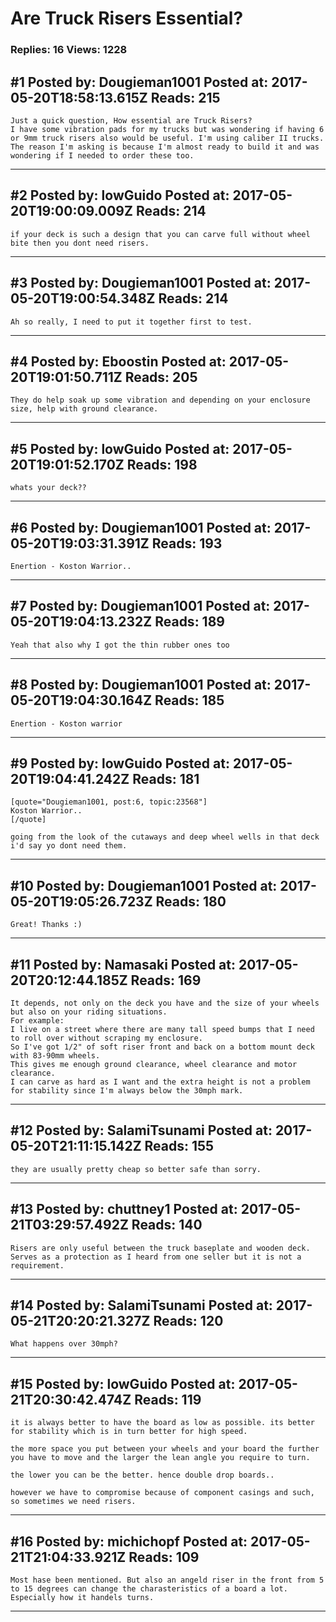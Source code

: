 # Are Truck Risers Essential?

### Replies: 16 Views: 1228

## \#1 Posted by: Dougieman1001 Posted at: 2017-05-20T18:58:13.615Z Reads: 215

```
Just a quick question, How essential are Truck Risers?
I have some vibration pads for my trucks but was wondering if having 6 or 9mm truck risers also would be useful. I'm using caliber II trucks. 
The reason I'm asking is because I'm almost ready to build it and was wondering if I needed to order these too.
```

---
## \#2 Posted by: lowGuido Posted at: 2017-05-20T19:00:09.009Z Reads: 214

```
if your deck is such a design that you can carve full without wheel bite then you dont need risers.
```

---
## \#3 Posted by: Dougieman1001 Posted at: 2017-05-20T19:00:54.348Z Reads: 214

```
Ah so really, I need to put it together first to test.
```

---
## \#4 Posted by: Eboostin Posted at: 2017-05-20T19:01:50.711Z Reads: 205

```
They do help soak up some vibration and depending on your enclosure size, help with ground clearance.
```

---
## \#5 Posted by: lowGuido Posted at: 2017-05-20T19:01:52.170Z Reads: 198

```
whats your deck??
```

---
## \#6 Posted by: Dougieman1001 Posted at: 2017-05-20T19:03:31.391Z Reads: 193

```
Enertion - Koston Warrior..
```

---
## \#7 Posted by: Dougieman1001 Posted at: 2017-05-20T19:04:13.232Z Reads: 189

```
Yeah that also why I got the thin rubber ones too
```

---
## \#8 Posted by: Dougieman1001 Posted at: 2017-05-20T19:04:30.164Z Reads: 185

```
Enertion - Koston warrior
```

---
## \#9 Posted by: lowGuido Posted at: 2017-05-20T19:04:41.242Z Reads: 181

```
[quote="Dougieman1001, post:6, topic:23568"]
Koston Warrior..
[/quote]

going from the look of the cutaways and deep wheel wells in that deck i'd say yo dont need them.
```

---
## \#10 Posted by: Dougieman1001 Posted at: 2017-05-20T19:05:26.723Z Reads: 180

```
Great! Thanks :)
```

---
## \#11 Posted by: Namasaki Posted at: 2017-05-20T20:12:44.185Z Reads: 169

```
It depends, not only on the deck you have and the size of your wheels but also on your riding situations. 
For example:
I live on a street where there are many tall speed bumps that I need to roll over without scraping my enclosure. 
So I've got 1/2" of soft riser front and back on a bottom mount deck with 83-90mm wheels. 
This gives me enough ground clearance, wheel clearance and motor clearance. 
I can carve as hard as I want and the extra height is not a problem for stability since I'm always below the 30mph mark.
```

---
## \#12 Posted by: SalamiTsunami Posted at: 2017-05-20T21:11:15.142Z Reads: 155

```
they are usually pretty cheap so better safe than sorry.
```

---
## \#13 Posted by: chuttney1 Posted at: 2017-05-21T03:29:57.492Z Reads: 140

```
Risers are only useful between the truck baseplate and wooden deck. Serves as a protection as I heard from one seller but it is not a requirement.
```

---
## \#14 Posted by: SalamiTsunami Posted at: 2017-05-21T20:20:21.327Z Reads: 120

```
What happens over 30mph?
```

---
## \#15 Posted by: lowGuido Posted at: 2017-05-21T20:30:42.474Z Reads: 119

```
it is always better to have the board as low as possible. its better for stability which is in turn better for high speed.

the more space you put between your wheels and your board the further you have to move and the larger the lean angle you require to turn.

the lower you can be the better. hence double drop boards..

however we have to compromise because of component casings and such, so sometimes we need risers.
```

---
## \#16 Posted by: michichopf Posted at: 2017-05-21T21:04:33.921Z Reads: 109

```
Most hase been mentioned. But also an angeld riser in the front from 5 to 15 degrees can change the charasteristics of a board a lot. Especially how it handels turns.
```

---
